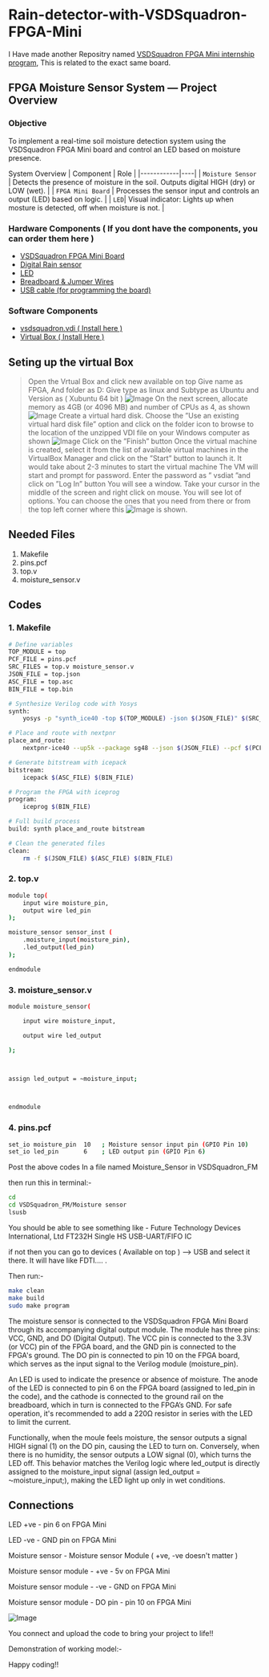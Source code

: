 # Rain-detector-with-VSDSquadron-FPGA-Mini
I Have made another Repositry named [VSDSquadron FPGA Mini internship program](https://github.com/Bhavankumar123/VSDSquadron-FPGA-Mini-Internship-program), This is related to the exact same board.

## FPGA Moisture Sensor System — Project Overview
### Objective

To implement a real-time soil moisture detection system using the VSDSquadron FPGA Mini board and control an LED based on moisture presence.

System Overview
 | Component      | Role |
 |------------|----|
 | `Moisture Sensor`  | Detects the presence of moisture in the soil. Outputs digital HIGH (dry) or LOW (wet). |
 | `FPGA Mini Board` | Processes the sensor input and controls an output (LED) based on logic. |
 | `LED`| Visual indicator: Lights up when mosture is detected, off when moisture is not. |

### Hardware Components ( If you dont have the components, you can order them here )
- [VSDSquadron FPGA Mini Board](https://www.vlsisystemdesign.com/vsdsquadronfm/)
- [Digital Rain sensor](https://www.amazon.in/Prakti-Raindrops-Detection-weather-Humidity/dp/B0BYXCXLP7/ref=sr_1_2?dib=eyJ2IjoiMSJ9.hIJl3knEHW9Z9T4i7O91fH7tPaV1k0Tq6V6RzMvTe_Xc7iU8g3w_WYKnPkRDFrOtVZEcayr6iQqKcdleHH381oxxPkMEt6NfsONimY-De6IEfmbhVACLIHjFQLBk2SbOIzlp5VnB6_TTUrNqxW_NcEQwZkx-RsDJONzy89cwJN4v764IzYuiYt_A41MsrTXf7QHvXT7MaKkOHlBzYKVa1fk5LYi111RGO9DdamMK_k9lNee_rivSWVl8zq7MPN_iqZlkCoP4Dvu2FxGx85cIMckkAzdYy8h38ZbanBWhsxk.MSWHVrcJUJNan81eWkVcFSVlsDUpnGO7WcZQ6zdexJg&dib_tag=se&keywords=rain+sensor&qid=1745513083&sr=8-2)
- [LED](https:www.amazon.in/UNIVERSAL-HUB-LED-Emitting-Brightness/dp/B0D2NZLDJ8/ref=sr_1_2?crid=28GA9OSXW7ZXJ&dib=eyJ2IjoiMSJ9.jA_9Zlo3oaeGIY7CHPtyRHn6b-ihpDxoVmM-glZu_wkI7Up4BhuGwlNwMuXcqQpq7Z4aOPnPlPa5ywvyQL5NkkU0qSHyPR2cvQFl3ioXrkc.7CWVmqL5jj-Zi7XIis6kM3j7zNLGnDBHHJa1ojCXDts&dib_tag=se&keywords=Electronic+Spices+Color+5mm+Led+Light+white&qid=1745513242&refinements=p_n_pct-off-with-tax%3A27060456031%2Cp_36%3A-6600&rnid=3444809031&s=kitchen&sprefix=electronic+spices+color+5mm+led+light+whit%2Caps%2C250&sr=1-2)
- [Breadboard & Jumper Wires](https://www.amazon.in/ApTechDeals-Breadboard-point-jumper-wires/dp/B07PQS67BN/ref=sr_1_2?crid=3RDCLGVF9K4RJ&dib=eyJ2IjoiMSJ9.QognKaHSijKd0KQrtGvEbx_2ybPDtWcO8UEjm0dh3IzNjsaxoO0cbeLqU1XIrnUxRd1huUCp_mn9FvEznPf2Yo_yl0jqt5oRnnHVo7oTrKIUwjWV6J40BcECmm-SI2EpoDc6S6p8lx4F2s_DZuZyDBoE89k6txSClv4K1fi6EkcVOwDAZSkB-8lzHLsX9vWP9VuEafkCZtp603zF3z9t80XhGL-xgc4T5cv8Oo6nHOvp_koE64g6d9lO5GOKxRlrdLu_-NdBch-2Qnz6Lml5aCG0t12_aeTdzdcJ91eC0iI.MeDpXWG8OBpHQcHRTwa13x0n6uOK3asxeHmsh-kmyBI&dib_tag=se&keywords=Breadboard%2Bwith%2Bjumper%2Bwires&qid=1745513285&s=kitchen&sprefix=breadboard%2Bwith%2Bjumper%2Bwires%2Ckitchen%2C248&sr=1-2&th=1)
- [USB cable (for programming the board)](https://www.amazon.in/Dyazo-Charging-Supports-Compatible-Smartphone/dp/B0DDY5RFM2/ref=sr_1_4?dib=eyJ2IjoiMSJ9.RTtbuuQ1uiUAz7N0sBptI58yZaXsn-0qeUUQYFsFsWkUsB6z6H-Fka3NVlYaHqwvOtQTVj5Xxh9d215jQVEpi9N9aFsdheTW_KHlf9iniKWRpQbw7dxaRts2nYfYpdcHq7jcTUyuiJMYYHXOR772_T6ynimZE2q8vuRm6QwLmqo-8AcT2jIERTf9_pitDbMGH7iSnXEFyj4iL85t9VUxhxZWp3IpXZEC73oBm5PSr43peZ8InEijX1FgTR_hJlzIIDKPGDXealwXLb3kaeO993PZl_8qpjYyOexED--HBJo.eW08YyfK3RbZhY7SBj7_f4LgP6a8XaCE9b3mzN3Poi4&dib_tag=se&keywords=USB%2BCable%2BC&qid=1745513379&refinements=p_36%3A-10000%2Cp_n_pct-off-with-tax%3A27060457031&rnid=1318502031&s=computers&sr=1-4&th=1)

### Software Components
- [ vsdsquadron.vdi ( Install here ) ]( https://forgefunder.com/~kunal/vsdsquadron_fpga_mini.zip )
- [ Virtual Box ( Install Here ) ]( https://www.oracle.com/in/virtualization/technologies/vm/downloads/virtualbox-downloads.html )

## Seting up the virtual Box
> Open the Vrtual Box and click new available on top
> Give name as FPGA, And folder as D:
> Give type as linux and Subtype as Ubuntu and Version as ( Xubuntu 64 bit )
![Image](https://github.com/user-attachments/assets/50fbb740-f092-4ca7-bb2c-bde2d83d9a09)
> On the next screen, allocate memory as 4GB (or 4096 MB) and number of CPUs as 4, as shown
![Image](https://github.com/user-attachments/assets/804247a2-2a75-4a63-adc5-3ccbfa22ea6e)
> Create a virtual hard disk. Choose the ”Use an existing virtual hard disk file” option and click on the folder icon to browse to the location of the unzipped VDI file on your Windows computer as shown
![Image](https://github.com/user-attachments/assets/404ce5ca-2815-4c33-92bf-86a49151e8b4)
> Click on the ”Finish” button
> Once the virtual machine is created, select it from the list of available virtual machines in the VirtualBox Manager and click on the ”Start” button to launch it. It would take about 2-3 minutes to start the virtual machine
> The VM will start and prompt for password. Enter the password as ” vsdiat ”and click on ”Log In” button
> You will see a window. Take your cursor in the middle of the screen and right click on mouse. You will see lot of options. You can choose the ones that you need from there or from the top left corner where this ![Image](https://github.com/user-attachments/assets/7dfe373d-f07c-4a0d-b274-c7be20b90056) is shown.

## Needed Files

1. Makefile
2. pins.pcf
3. top.v
4. moisture_sensor.v

## Codes
### 1. Makefile
```bash
# Define variables
TOP_MODULE = top
PCF_FILE = pins.pcf
SRC_FILES = top.v moisture_sensor.v
JSON_FILE = top.json
ASC_FILE = top.asc
BIN_FILE = top.bin

# Synthesize Verilog code with Yosys
synth:
	yosys -p "synth_ice40 -top $(TOP_MODULE) -json $(JSON_FILE)" $(SRC_FILES)

# Place and route with nextpnr
place_and_route:
	nextpnr-ice40 --up5k --package sg48 --json $(JSON_FILE) --pcf $(PCF_FILE) --asc $(ASC_FILE)

# Generate bitstream with icepack
bitstream:
	icepack $(ASC_FILE) $(BIN_FILE)

# Program the FPGA with iceprog
program:
	iceprog $(BIN_FILE)

# Full build process
build: synth place_and_route bitstream

# Clean the generated files
clean:
	rm -f $(JSON_FILE) $(ASC_FILE) $(BIN_FILE)
```

### 2. top.v
```bash
module top(
    input wire moisture_pin,
    output wire led_pin
);

moisture_sensor sensor_inst (
    .moisture_input(moisture_pin),
    .led_output(led_pin)
);

endmodule
```

### 3. moisture_sensor.v
```bash
module moisture_sensor(

    input wire moisture_input,

    output wire led_output

);



assign led_output = ~moisture_input;



endmodule
```

### 4. pins.pcf
```bash
set_io moisture_pin  10   ; Moisture sensor input pin (GPIO Pin 10)
set_io led_pin       6    ; LED output pin (GPIO Pin 6)
```

Post the above codes In a file named Moisture_Sensor in VSDSquadron_FM

then run this in terminal:-
```bash
cd
cd VSDSquadron_FM/Moisture sensor
lsusb
```
You should be able to see something like - 
Future Technology Devices International, Ltd FT232H Single HS USB-UART/FIFO IC

if not then you can go to devices ( Available on top ) --> USB and select it there. It will have like FDTI.... .

Then run:-
```bash
make clean
make build
sudo make program
```
The moisture sensor is connected to the VSDSquadron FPGA Mini Board through its accompanying digital output module. The module has three pins: VCC, GND, and DO (Digital Output). The VCC pin is connected to the 3.3V (or VCC) pin of the FPGA board, and the GND pin is connected to the FPGA's ground. The DO pin is connected to pin 10 on the FPGA board, which serves as the input signal to the Verilog module (moisture_pin).

An LED is used to indicate the presence or absence of moisture. The anode of the LED is connected to pin 6 on the FPGA board (assigned to led_pin in the code), and the cathode is connected to the ground rail on the breadboard, which in turn is connected to the FPGA’s GND. For safe operation, it's recommended to add a 220Ω resistor in series with the LED to limit the current.

Functionally, when the moule feels moisture, the sensor outputs a  signal HIGH signal (1) on the DO pin, causing the LED to turn on. Conversely, when there is no humidity, the sensor outputs a LOW signal (0), which turns the LED off. This behavior matches the Verilog logic where led_output is directly assigned to the moisture_input signal (assign led_output = ⁓moisture_input;), making the LED light up only in wet conditions.

## Connections
LED +ve - pin 6 on FPGA Mini

LED -ve - GND pin on FPGA Mini

Moisture sensor - Moisture sensor Module ( +ve, -ve doesn't matter )

Moisture sensor module - +ve - 5v on FPGA Mini

Moisture sensor module - -ve - GND on FPGA Mini

Moisture sensor module - DO pin - pin 10 on FPGA Mini

![Image](https://github.com/user-attachments/assets/f2a1311f-454b-437c-a5fe-c5dbf5e2436d)

You connect and upload the code to bring your project to life!!

Demonstration of working model:- 



Happy coding!!

